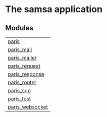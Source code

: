 

# The samsa application #


## Modules ##


<table width="100%" border="0" summary="list of modules">
<tr><td><a href="paris.md" class="module">paris</a></td></tr>
<tr><td><a href="paris_mail.md" class="module">paris_mail</a></td></tr>
<tr><td><a href="paris_mailer.md" class="module">paris_mailer</a></td></tr>
<tr><td><a href="paris_request.md" class="module">paris_request</a></td></tr>
<tr><td><a href="paris_response.md" class="module">paris_response</a></td></tr>
<tr><td><a href="paris_router.md" class="module">paris_router</a></td></tr>
<tr><td><a href="paris_sup.md" class="module">paris_sup</a></td></tr>
<tr><td><a href="paris_test.md" class="module">paris_test</a></td></tr>
<tr><td><a href="paris_websocket.md" class="module">paris_websocket</a></td></tr></table>


